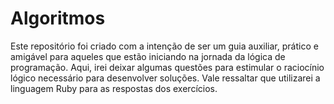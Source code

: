 # Algoritmos
Este repositório foi criado com a intenção de ser um guia auxiliar, prático e amigável para aqueles que estão iniciando na jornada da lógica de programação. Aqui, irei deixar algumas questões para estimular o raciocínio lógico necessário para desenvolver soluções. Vale ressaltar que utilizarei a linguagem Ruby para as respostas dos exercícios.

